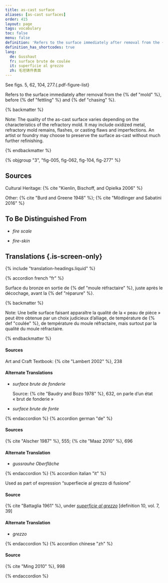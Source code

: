 ```yaml
---
title: as-cast surface
aliases: [as-cast surfaces]
order: 415
layout: page
tags: vocabulary
toc: false
menu: false
definition: 'Refers to the surface immediately after removal from the {% def "mold" %}, before {% def "fettling" %} and {% def "chasing" %}.'
definition_has_shortcodes: true
lang:
  de: Gusshaut
  fr: surface brute de coulée
  it: superficie al grezzo
  zh: 毛坯铸件表面
---
```


See figs. 5, 62, 104, 277.{.pdf-figure-list}

Refers to the surface immediately after removal from the {% def "mold" %}, before {% def "fettling" %} and {% def "chasing" %}.

{% backmatter %}

Note: The quality of the as-cast surface varies depending on the characteristics of the refractory mold. It may include oxidized metal, refractory mold remains, flashes, or casting flaws and imperfections. An artist or foundry may choose to preserve the surface as-cast without much further refinishing.

{% endbackmatter %}

{% objgroup "3", "fig-005, fig-062, fig-104, fig-277" %}

## Sources

Cultural Heritage: {% cite "Kienlin, Bischoff, and Opielka 2006" %}

Other: {% cite "Burd and Greene 1948" %}; {% cite "Mödlinger and Sabatini 2016" %}

## To Be Distinguished From

- *fire scale*

- *fire-skin*

## Translations {.is-screen-only}

<div class="accordion">
{% include "translation-headings.liquid" %}

{% accordion french "fr" %}

Surface du bronze en sortie de {% def "moule réfractaire" %}, juste après le décochage, avant la {% def "réparure" %}.

{% backmatter %}

Note: Une belle surface faisant apparaître la qualité de la « peau de pièce » peut être obtenue par un choix judicieux d’alliage, de température de {% def "coulée" %}, de température du moule réfractaire, mais surtout par la qualité du moule réfractaire.

{% endbackmatter %}

#### Sources

Art and Craft Textbook: {% cite "Lambert 2002" %}, 238

#### Alternate Translations

- *surface brute de fonderie*

    Source: {% cite "Baudry and Bozo 1978" %}, 632, on parle d’un état « brut de fonderie »

- *surface brute de fonte*

{% endaccordion %}
{% accordion german "de" %}

#### Sources

{% cite "Alscher 1987" %}, 555; {% cite "Maaz 2010" %}, 696 

#### Alternate Translation

- *gussrauhe Oberfläche*

{% endaccordion %}
{% accordion italian "it" %}

Used as part of expression “superfiecie al grezzo di fusione”

#### Source

{% cite "Battaglia 1961" %}, under [*superficie al grezzo*](http://www.gdli.it/pdf_viewer/Scripts/pdf.js/web/viewer.asp?file=/PDF/GDLI07/GDLI_07_ocr_46.pdf&parola=grezzoni) [definition 10, vol. 7, 39]

#### Alternate Translation

- *grezzo*

{% endaccordion %}
{% accordion chinese "zh" %}

#### Source

{% cite "Ming 2010" %}, 998

{% endaccordion %}

</div>
